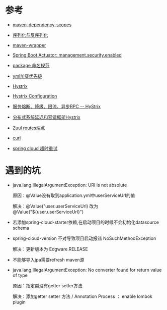 # 参考

- [maven-dependency-scopes](http://www.baeldung.com/maven-dependency-scopes)

- [序列化与反序列化](https://www.jianshu.com/p/5a85011de960)

- [maven-wrapper](http://www.baeldung.com/maven-wrapper)

- [Spring Boot Actuator: management.security.enabled](https://docs.spring.io/spring-boot/docs/1.2.0.M1/reference/html/production-ready-monitoring.html)
- [package 命名规范](https://blog.csdn.net/kongjiea/article/details/45365753)

- [yml加载优先级](https://cloud.tencent.com/developer/article/1085852)

- [Hystrix](https://blog.csdn.net/heyutao007/article/details/51006694)

- [Hystrix Configuration](https://github.com/Netflix/Hystrix/wiki/Configuration)

- [服务熔断、降级、限流、异步RPC -- HyStrix](https://blog.csdn.net/chunlongyu/article/details/53259014)

- [分布式系统延迟和容错框架Hystrix](https://blog.csdn.net/fight4gold/article/details/51252217)

- [Zuul routes端点](https://www.jianshu.com/p/6956d58804f7?utm_source=oschina-app)

- [curl](https://curl.haxx.se/docs/)

- [spring cloud 超时重试](https://www.cnblogs.com/zhangjianbin/p/7228628.html)
# 遇到的坑

- java.lang.IllegalArgumentException: URI is not absolute 

    原因：@Value没有取到application.yml中userServiceUrl的值
    
    解决：@Value("user.userServiceUrl) 改为 @Value("${user.userServiceUrl}") 

- 若添加spring-cloud-starter依赖,在启动项目的时候不会初始化datasource schema 

- spring-cloud-version 不对导致项目启动报错 NoSuchMethodException 
    
   解决：更新版本为 Edgware.RELEASE

- 不能够导入jpa需要refresh maven源 

- java.lang.IllegalArgumentException: No converter found for return value of type 

    原因：指定类没有getter setter方法
    
    解决：添加getter setter 方法 / Annotation Process ： enable lombok plugin 




